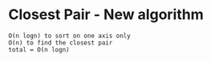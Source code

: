 # Closest Pair - New algorithm
```
O(n logn) to sort on one axis only
O(n) to find the closest pair
total = O(n logn)
```

